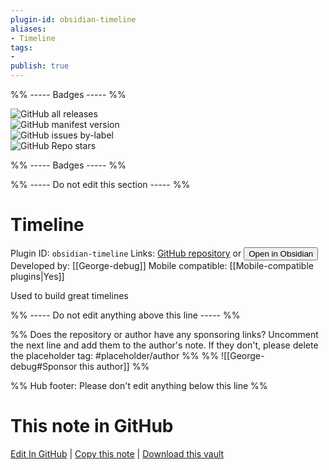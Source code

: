 ```yaml
---
plugin-id: obsidian-timeline
aliases:
- Timeline
tags: 
- 
publish: true
---
```


%% ----- Badges ----- %%

![GitHub all releases](https://img.shields.io/github/downloads/George-debug/obsidian-timeline/total?color=573E7A&logo=github&style=for-the-badge)   
![GitHub manifest version](https://img.shields.io/github/manifest-json/v/George-debug/obsidian-timeline?color=573E7A&logo=github&style=for-the-badge)   
![GitHub issues by-label](https://img.shields.io/github/issues/George-debug/obsidian-timeline/help%20wanted?color=573E7A&logo=github&style=for-the-badge)   
![GitHub Repo stars](https://img.shields.io/github/stars/George-debug/obsidian-timeline?color=573E7A&logo=github&style=for-the-badge)

%% ----- Badges ----- %%

%% ----- Do not edit this section ----- %%

# Timeline

Plugin ID: `obsidian-timeline`
Links: [GitHub repository](https://github.com/George-debug/obsidian-timeline) or [<button id=HH>Open in Obsidian</button>](obsidian://goto-plugin?id=obsidian-timeline)
Developed by: [[George-debug]]
Mobile compatible: [[Mobile-compatible plugins|Yes]]

Used to build great timelines

%% ----- Do not edit anything above this line ----- %% 

%% Does the repository or author have any sponsoring links? Uncomment the next line and add them to the author's note. If they don't, please delete the placeholder tag: #placeholder/author %%
%% ![[George-debug#Sponsor this author]] %%

%% Hub footer: Please don't edit anything below this line %%

# This note in GitHub

<span class="git-footer">[Edit In GitHub](https://github.dev/obsidian-community/obsidian-hub/blob/main/02%20-%20Community%20Expansions/02.05%20All%20Community%20Expansions/Plugins/obsidian-timeline.md "git-hub-edit-note") | [Copy this note](https://raw.githubusercontent.com/obsidian-community/obsidian-hub/main/02%20-%20Community%20Expansions/02.05%20All%20Community%20Expansions/Plugins/obsidian-timeline.md "git-hub-copy-note") | [Download this vault](https://github.com/obsidian-community/obsidian-hub/archive/refs/heads/main.zip "git-hub-download-vault") </span>
